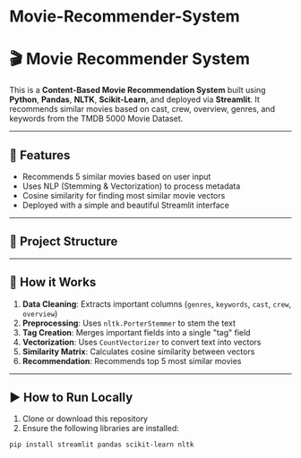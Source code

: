 # Movie-Recommender-System
# 🎬 Movie Recommender System

This is a **Content-Based Movie Recommendation System** built using **Python**, **Pandas**, **NLTK**, **Scikit-Learn**, and deployed via **Streamlit**. It recommends similar movies based on cast, crew, overview, genres, and keywords from the TMDB 5000 Movie Dataset.

---

## 🚀 Features

- Recommends 5 similar movies based on user input
- Uses NLP (Stemming & Vectorization) to process metadata
- Cosine similarity for finding most similar movie vectors
- Deployed with a simple and beautiful Streamlit interface

---

## 📁 Project Structure


---

## 🧠 How it Works

1. **Data Cleaning**: Extracts important columns (`genres`, `keywords`, `cast`, `crew`, `overview`)
2. **Preprocessing**: Uses `nltk.PorterStemmer` to stem the text
3. **Tag Creation**: Merges important fields into a single "tag" field
4. **Vectorization**: Uses `CountVectorizer` to convert text into vectors
5. **Similarity Matrix**: Calculates cosine similarity between vectors
6. **Recommendation**: Recommends top 5 most similar movies

---

## ▶️ How to Run Locally

1. Clone or download this repository
2. Ensure the following libraries are installed:

```bash
pip install streamlit pandas scikit-learn nltk
